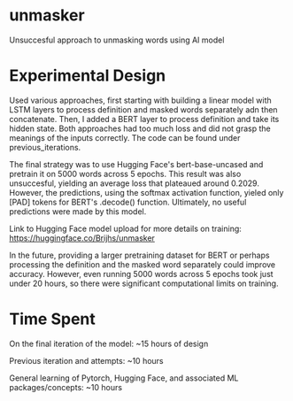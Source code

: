 # unmasker
Unsuccesful approach to unmasking words using AI model

# Experimental Design 
Used various approaches, first starting with building a linear model with LSTM layers to process definition and masked words separately adn then concatenate. Then, I added a BERT layer to process definition and take its hidden state. Both approaches had too much loss and did not grasp the meanings of the inputs correctly. The code can be found under previous_iterations. 

The final strategy was to use Hugging Face's bert-base-uncased and pretrain it on 5000 words across 5 epochs. This result was also unsuccesful, yielding an average loss that plateaued around 0.2029. However, the predictions, using the softmax activation function, yieled only [PAD] tokens for BERT's .decode() function. Ultimately, no useful predictions were made by this model. 

Link to Hugging Face model upload for more details on training: https://huggingface.co/Brijhs/unmasker

In the future, providing a larger pretraining dataset for BERT or perhaps processing the definition and the masked word separately could improve accuracy. However, even running 5000 words across 5 epochs took just under 20 hours, so there were significant computational limits on training.
# Time Spent
On the final iteration of the model: ~15 hours of design

Previous iteration and attempts: ~10 hours

General learning of Pytorch, Hugging Face, and associated ML packages/concepts: ~10 hours
